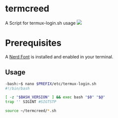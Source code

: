 # termcreed
A Script for termux-login.sh usage
<a href="https://asciinema.org/a/UZPoC6PqFApLTadT1aO8n7ek6" target="_blank"><img src="https://asciinema.org/a/UZPoC6PqFApLTadT1aO8n7ek6.svg" /></a>

# Prerequisites

A <a href="https://www.nerdfonts.com">Nerd Font</a> is installed and enabled in your terminal.

## Usage

```sh
-bash:~$ nano $PREFIX/etc/termux-login.sh
#!/bin/bash

[ -z "$BASH_VERSION" ] && exec bash "$0" "$@"
trap '' SIGINT #SIGTSTP

source ~/termcreed/*.sh

```
